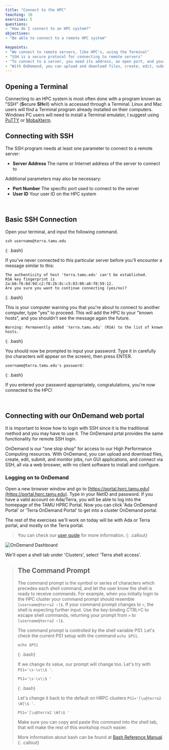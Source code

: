 ```yaml
---
title: "Connect to the HPC"
teaching: 10
exercises: 5
questions:
- "How do I connect to an HPC system?"
objectives:
- "Be able to connect to a remote HPC system"

keypoints:
- "We connect to remote servers, like HPC's, using the Terminal"
- "SSH is a secure protocol for connecting to remote servers"
- "To connect to a server, you need its address, an open port, and your user ID"
- "With OnDemand, you can upload and download files, create, edit, submit, and monitor jobs, run GUI applications, and connect via SSH, all via a web broswer."
---
```


## Opening a Terminal

Connecting to an HPC system is most often done with a program known as "SSH" (**S**ecure **SH**ell) 
which is accessed through a Terminal. Linux and Mac users will find a Terminal program already installed on their computers.  
Windows PC users will need to install a Terminal emulator, I suggest using [PuTTY](https://the.earth.li/~sgtatham/putty/latest/w64/putty.exe) 
or [MobaXterm](https://mobaxterm.mobatek.net/download.html). 

## Connecting with SSH

The SSH program needs at least one parameter to connect to a remote server:

* **Server Address** The name or Internet address of the server to connect to

Additional parameters may also be necessary:

* **Port Number** The specific port used to connect to the server
* **User ID** Your user ID on the HPC system  

<span style="color:white">blankline</span>
   


## Basic SSH Connection

Open your terminal, and input the following command.

~~~
ssh username@terra.tamu.edu
~~~
{: .bash}

If you've never connected to this particular server before you'll encounter a message similar to this:

~~~
The authenticity of host 'terra.tamu.edu' can't be established.
RSA key fingerprint is 2a:b6:f6:8d:9d:c2:f8:2b:8c:c5:03:06:a0:f8:59:12.
Are you sure you want to continue connecting (yes/no)?
~~~
{: .bash}

This is your computer warning you that you're about to connect to another computer, type \"yes\" to proceed.  This will add the HPC to your \"known hosts\", and you shouldn't see the message again the future.

~~~
Warning: Permanently added 'terra.tamu.edu' (RSA) to the list of known hosts.
~~~~
{: .bash}

You should now be prompted to input your password.  Type it in carefully (no characters will appear on the screen), then press ENTER.

~~~
username@terra.tamu.edu's password: 
~~~
{: .bash}

If you entered your password appropriately, congratulations, you're now connected to the HPC!  

<span style="color:white">blankline</span>

## Connecting with our OnDemand web portal

It is important to know how to login with SSH since it is the traditional method and you may have to use it. 
The OnDemand prtal provides the same functionality for remote SSH login. 

OnDemand is our "one stop shop" for access to our High Performance Computing resources. With OnDemand, you can upload and 
download files, create, edit, submit, and monitor jobs, run GUI applications, and connect via SSH, all via a web broswer, 
with no client software to install and configure.

### Logging on to OnDemand

Open a new browser window and go to [https://portal.hprc.tamu.edu](https://portal.hprc.tamu.edu).
Type in your NetID and password. If you have a valid account on Ada/Terra, you will be able to log into the homepage of the TAMU HPRC Portal.
Now you can click 'Ada OnDemand Portal' or 'Terra OnDemand Portal' to get into a cluster OnDemand portal.

The rest of the exercises we'll work on today will be with Ada or Terra portal, and mostly on the Terra portal.

>You can check our [user guide](https://hprc.tamu.edu/wiki/SW:Portal) for more information.
{: .callout}

![OnDemand Dashboard](../files/Pulldown.png)      


We'll open a shell tab under 'Clusters', select 'Terra shell access'.

> ## The Command Prompt
> The command prompt is the symbol or series of characters which precedes each shell command, and let the user know the shell is ready to receive commands.  For example, when you initially login to the HPC cluster your command prompt should resemble `[username@terra2 ~]$`. If your command prompt changes to `>`, the shell is expecting further input. Use the key-binding CTRL+C to escape shell commands, returning your prompt from `>` to `[username@terra2 ~]$`.  
>
> The command prompt is controlled by the shell variable PS1. Let's check the current PS1 setup with the command `echo $PS1`. 
> ```
> echo $PS1
> ```
> {: .bash}
>
> If we change its value, our prompt will change too. Let's try with `PS1='\s-\v\\$ '`. 
> 
> ```
> PS1='\s-\v\\$ '
> ```
> {: .bash}
> 
> Let's change it back to the default on HRPC clusters `PS1='[\u@terra2 \W]\$ '`.
>
> ```
> PS1='[\u@terra2 \W]\$ '
> ```
>
> Make sure you can copy and paste this command into the shell tab, that will make the rest of this workshop much easier.
>
> More information about bash can be found at [Bash Reference Manual](http://www.gnu.org/software/bash/manual/bashref.html).
{: .callout}









